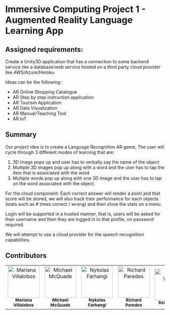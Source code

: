 # Immersive Computing Project 1 - Augmented Reality Language Learning App

## Assigned requirements:

Create a Unity3D application that has a connection to some backend service like a database/web service hosted on a third party cloud provider like AWS/Azure/Heroku

Ideas can be the following:

- AR Online Shopping Catalogue
- AR Step by step instruction application
- AR Tourism Application
- AR Data Visualization
- AR Manual/Teaching Tool
- AR IoT

## Summary

Our project idea is to create a Language Recognition AR game,
The user will cycle through 3 different modes of learning that are:

1. 3D image pops up and user has to verbally say the name of the object
2. Multiple 3D images pop up along with a word and the user has to tap the item that is associated with the word
3. Multiple words pop up along with one 3D image and the user has to tap on the word associated with the object.

For the cloud component: Each correct answer will render a point and that score will be stored, we will also track their performance for each objects (stats such as # times correct / wrong) and then show the stats on a menu.

Login will be supported in a trusted manner, that is, users will be asked for their username and then they are logged in to that profile, no password required.

We will attempt to use a cloud provider for the speech recogniition capabilities.

## Contributors

<table>
  <tr>
    <td align="center"><a href="https://github.com/marechem"><img src="https://avatars.githubusercontent.com/u/56137221?s=460&v=4" width="100px;" alt="Mariana Villalobos"/><br /><sub><b>Mariana Villalobos</b></sub></a></td>
    <td align="center"><a href="https://giraffesyo.io"><img src="https://avatars.githubusercontent.com/u/10459772?s=100&v=4" width="100px;" alt="Michael McQuade"/><br /><sub><b>Michael McQuade</b></sub></a></td>
    <td align="center"><a href="https://www.nykolas.me"><img src="https://avatars.githubusercontent.com/u/29151058?s=64&v=4" width="100px;" alt="Nykolas Farhangi"/><br /><sub><b>Nykolas Farhangi</b></sub></a></td>
    <td align="center"><a href="https://github.com/richard-paredes"><img src="https://avatars.githubusercontent.com/u/52340573?s=64&v=4" width="100px;" alt="Richard Paredes"/><br /><sub><b>Richard Paredes</b></sub></a></td>
    <td align="center"><a href="https://github.com/stwalsh4118"><img src="https://avatars.githubusercontent.com/u/40175938?s=64&v=4" width="100px;" alt="Sean Walsh"/><br /><sub><b>Sean Walsh</b></sub></a></td>
  </tr>
</td>
